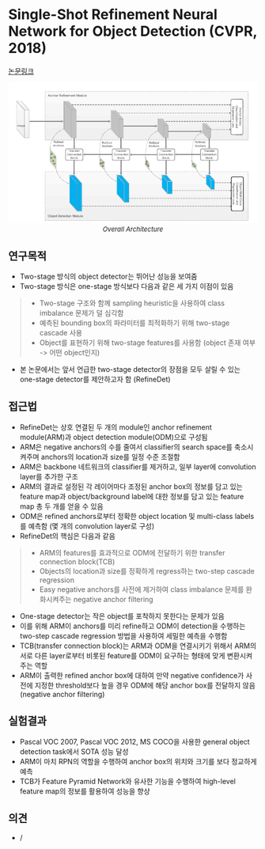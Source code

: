 # Single-Shot Refinement Neural Network for Object Detection (CVPR, 2018)

[논문링크](https://openaccess.thecvf.com/content_cvpr_2018/html/Zhang_Single-Shot_Refinement_Neural_CVPR_2018_paper.html)

<p align="center">
    <img width="600" alt='fig1' src="./img/02_39_01.png?raw=true"></br>
    <em><font size=2>Overall Architecture</font></em>
</p>

## 연구목적
- Two-stage 방식의 object detector는 뛰어난 성능을 보여줌
- Two-stage 방식은 one-stage 방식보다 다음과 같은 세 가지 이점이 있음
> - Two-stage 구조와 함께 sampling heuristic을 사용하여 class imbalance 문제가 덜 심각함
> - 예측된 bounding box의 파라미터를 최적화하기 위해 two-stage cascade 사용
> - Object를 표현하기 위해 two-stage features를 사용함 (object 존재 여부 -> 어떤 object인지)
- 본 논문에서는 앞서 언급한 two-stage detector의 장점을 모두 살릴 수 있는 one-stage detector를 제안하고자 함 (RefineDet)

## 접근법
- RefineDet는 상호 연결된 두 개의 module인 anchor refinement module(ARM)과 object detection module(ODM)으로 구성됨
- ARM은 negative anchors의 수를 줄여서 classifier의 search space를 축소시켜주며 anchors의 location과 size를 일정 수준 조절함
- ARM은 backbone 네트워크의 classifier를 제거하고, 일부 layer에 convolution layer를 추가한 구조
- ARM의 결과로 설정된 각 레이어마다 조정된 anchor box의 정보를 담고 있는 feature map과 object/background label에 대한 정보를 담고 있는 feature map 총 두 개를 얻을 수 있음
- ODM은 refined anchors로부터 정확한 object location 및 multi-class labels를 예측함 (몇 개의 convolution layer로 구성)
- RefineDet의 핵심은 다음과 같음
> - ARM의 features를 효과적으로 ODM에 전달하기 위한 transfer connection block(TCB)
> - Objects의 location과 size를 정확하게 regress하는 two-step cascade regression
> - Easy negative anchors를 사전에 제거하여 class imbalance 문제를 완화시켜주는 negative anchor filtering
- One-stage detector는 작은 object를 포착하지 못한다는 문제가 있음
- 이를 위해 ARM이 anchors를 미리 refine하고 ODM이 detection을 수행하는 two-step cascade regression 방법을 사용하여 세밀한 예측을 수행함
- TCB(transfer connection block)는 ARM과 ODM을 연결시키기 위해서 ARM의 서로 다른 layer로부터 비롯된 feature를 ODM이 요구하는 형태에 맞게 변환시켜주는 역할
- ARM이 출력한 refined anchor box에 대하여 만약 negative confidence가 사전에 지정한 threshold보다 높을 경우 ODM에 해당 anchor box를 전달하지 않음 (negative anchor filtering)

## 실험결과
- Pascal VOC 2007, Pascal VOC 2012, MS COCO을 사용한 general object detection task에서 SOTA 성능 달성
- ARM이 마치 RPN의 역할을 수행하여 anchor box의 위치와 크기를 보다 정교하게 예측
- TCB가 Feature Pyramid Network와 유사한 기능을 수행하여 high-level feature map의 정보를 활용하여 성능을 향상

## 의견
- /
